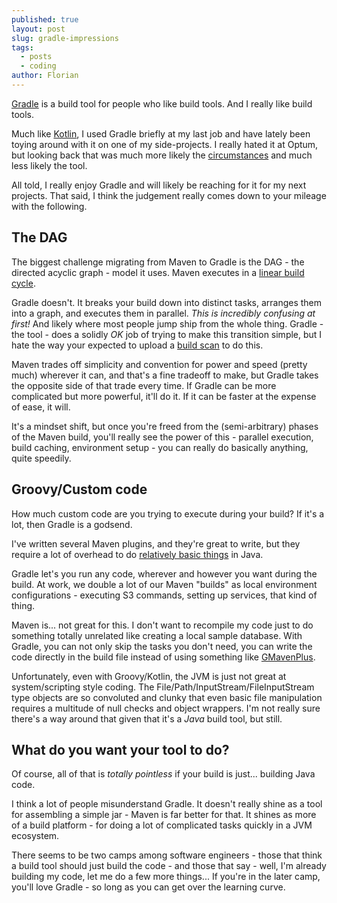 ```yaml
---
published: true
layout: post
slug: gradle-impressions
tags:
  - posts
  - coding
author: Florian
---
```


[Gradle](https://gradle.org/) is a build tool for people who like build tools. And I really like build tools.

Much like [Kotlin](https://floverfelt.org/posts/kotlin-still-not-impressed), I used Gradle briefly at my last job and have lately been toying around with it on one of my side-projects. I really hated it at Optum, but looking back that was much more likely the [circumstances](https://floverfelt.org/posts/corporate-america-a-new-product) and much less likely the tool.

All told, I really enjoy Gradle and will likely be reaching for it for my next projects. That said, I think the judgement really comes down to your mileage with the following.

## The DAG

The biggest challenge migrating from Maven to Gradle is the DAG - the directed acyclic graph - model it uses. Maven executes in a [linear build cycle](https://maven.apache.org/guides/introduction/introduction-to-the-lifecycle.html).

Gradle doesn't. It breaks your build down into distinct tasks, arranges them into a graph, and executes them in parallel. *This is incredibly confusing at first!* And likely where most people jump ship from the whole thing. Gradle - the tool - does a solidly *OK* job of trying to make this transition simple, but I hate the way your expected to upload a [build scan](https://scans.gradle.com/) to do this. 

Maven trades off simplicity and convention for power and speed (pretty much) wherever it can, and that's a fine tradeoff to make, but Gradle takes the opposite side of that trade every time. If Gradle can be more complicated but more powerful, it'll do it. If it can be faster at the expense of ease, it will.

It's a mindset shift, but once you're freed from the (semi-arbitrary) phases of the Maven build, you'll really see the power of this - parallel execution, build caching, environment setup - you can really do basically anything, quite speedily.

## Groovy/Custom code

How much custom code are you trying to execute during your build? If it's a lot, then Gradle is a godsend. 

I've written several Maven plugins, and they're great to write, but they require a lot of overhead to do [relatively basic things](https://github.com/floverfelt/find-and-replace-maven-plugin) in Java.

Gradle let's you run any code, wherever and however you want during the build. At work, we double a lot of our Maven "builds" as local environment configurations - executing S3 commands, setting up services, that kind of thing. 

Maven is... not great for this. I don't want to recompile my code just to do something totally unrelated like creating a local sample database. With Gradle, you can not only skip the tasks you don't need, you can write the code directly in the build file instead of using something like [GMavenPlus](https://github.com/groovy/GMavenPlus). 

Unfortunately, even with Groovy/Kotlin, the JVM is just not great at system/scripting style coding. The File/Path/InputStream/FileInputStream type objects are so convoluted and clunky that even basic file manipulation requires a multitude of null checks and object wrappers. I'm not really sure there's a way around that given that it's a *Java* build tool, but still.

## What do you want your tool to do?

Of course, all of that is *totally pointless* if your build is just... building Java code.

I think a lot of people misunderstand Gradle. It doesn't really shine as a tool for assembling a simple jar - Maven is far better for that. It shines as more of a build platform - for doing a lot of complicated tasks quickly in a JVM ecosystem.

There seems to be two camps among software engineers - those that think a build tool should just build the code - and those that say - well, I'm already building my code, let me do a few more things... If you're in the later camp, you'll love Gradle - so long as you can get over the learning curve.

